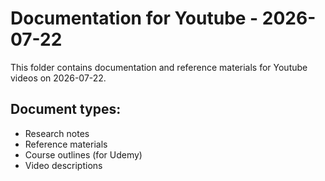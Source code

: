 # Documentation for Youtube - 2026-07-22

This folder contains documentation and reference materials for Youtube videos on 2026-07-22.

## Document types:
- Research notes
- Reference materials
- Course outlines (for Udemy)
- Video descriptions
